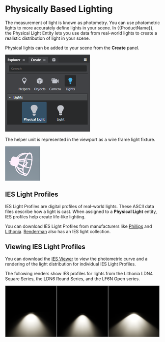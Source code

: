 # Physically Based Lighting

The measurement of light is known as photometry. You can use photometric lights to more accurately define lights in your scene. In {{ProductName}}, the Physical Light Entity lets you use data from real-world lights to create a realistic distribution of light in your scene.

Physical lights can be added to your scene from the **Create** panel.

![](..//../images/physical_light_create.png)

The helper unit is represented in the viewport as a wire frame light fixture.

![](..//../images/marker_light_physical.png)

## IES Light Profiles

IES Light Profiles are digital profiles of real-world lights. These ASCII data files describe how a light is cast. When assigned to a **Physical Light** entity, IES profiles help create life-like lighting.

You can download IES Light Profiles from manufacturers like [Phillips](http://www.usa.lighting.philips.com/support/support/literature/photometric-data) and [Lithonia](http://lithonia.com/photometrics.aspx). [Renderman](https://renderman.pixar.com/view/DP25764) also has an IES light collection.

## Viewing IES Light Profiles

You can download the [IES Viewer](http://www.photometricviewer.com/?i=1) to view the photometric curve and a rendering of the light distribution for individual IES Light Profiles.

The following renders show IES profiles for lights from the Lithonia LDN4 Square Series, the LDN6 Round Series, and the LF6N Open series.

![](../../images/IES_renders.png)
